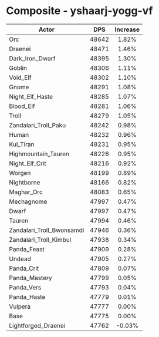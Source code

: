 # Composite - yshaarj-yogg-vf
| Actor | DPS | Increase |
|---|:---:|:---:|
|Orc|48642|1.82%|
|Draenei|48471|1.46%|
|Dark_Iron_Dwarf|48395|1.30%|
|Goblin|48306|1.11%|
|Void_Elf|48302|1.10%|
|Gnome|48291|1.08%|
|Night_Elf_Haste|48285|1.07%|
|Blood_Elf|48281|1.06%|
|Troll|48279|1.05%|
|Zandalari_Troll_Paku|48242|0.98%|
|Human|48232|0.96%|
|Kul_Tiran|48231|0.95%|
|Highmountain_Tauren|48226|0.95%|
|Night_Elf_Crit|48216|0.92%|
|Worgen|48199|0.89%|
|Nightborne|48166|0.82%|
|Maghar_Orc|48083|0.65%|
|Mechagnome|47997|0.47%|
|Dwarf|47997|0.47%|
|Tauren|47994|0.46%|
|Zandalari_Troll_Bwonsamdi|47946|0.36%|
|Zandalari_Troll_Kimbul|47938|0.34%|
|Panda_Feast|47909|0.28%|
|Undead|47905|0.27%|
|Panda_Crit|47809|0.07%|
|Panda_Mastery|47799|0.05%|
|Panda_Vers|47793|0.04%|
|Panda_Haste|47779|0.01%|
|Vulpera|47777|0.00%|
|Base|47775|0.00%|
|Lightforged_Draenei|47762|-0.03%|
